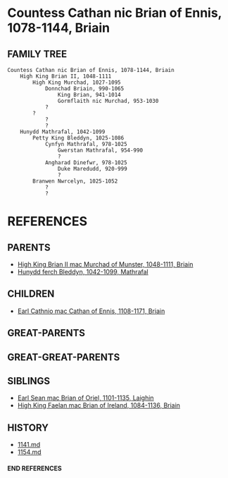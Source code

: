 # Countess Cathan nic Brian of Ennis, 1078-1144, Briain

## FAMILY TREE
```
Countess Cathan nic Brian of Ennis, 1078-1144, Briain
    High King Brian II, 1048-1111
        High King Murchad, 1027-1095
            Donnchad Briain, 990-1065
                King Brian, 941-1014
                Gormflaith nic Murchad, 953-1030
            ?
        ?
            ?
            ?
    Hunydd Mathrafal, 1042-1099
        Petty King Bleddyn, 1025-1086
            Cynfyn Mathrafal, 978-1025  
                Gwerstan Mathrafal, 954-990
                ?
            Angharad Dinefwr, 978-1025
                Duke Maredudd, 920-999
                ?
        Branwen Nwrcelyn, 1025-1052
            ?
            ?        
```


# REFERENCES

## PARENTS 
* [High King Brian II mac Murchad of Munster, 1048-1111, Briain](brian_ii_mac_murchad_1048.md)
* [Hunydd ferch Bleddyn, 1042-1099, Mathrafal](hunydd_ferch_bleddyn_1042.md)

## CHILDREN 
* [Earl Cathnio mac Cathan of Ennis, 1108-1171, Briain](cathnio_mac_cathan_1108.md)

## GREAT-PARENTS 

## GREAT-GREAT-PARENTS 
## SIBLINGS

* [Earl Sean mac Brian of Oriel, 1101-1135, Laighin](sean_mac_brian_1101.md)
* [High King Faelan mac Brian of Ireland, 1084-1136, Briain](faelan_mac_brian_1084.md)
 
## HISTORY
* [1141.md](../h/1141.md)
* [1154.md](../h/1154.md)

#### END REFERENCES
